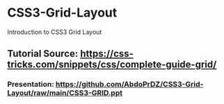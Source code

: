 # CSS3-Grid-Layout

Introduction to CSS3 Grid Layout

## Tutorial Source: https://css-tricks.com/snippets/css/complete-guide-grid/

### Presentation: https://github.com/AbdoPrDZ/CSS3-Grid-Layout/raw/main/CSS3-GRID.ppt